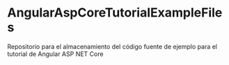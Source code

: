 # AngularAspCoreTutorialExampleFiles
Repositorio para el almacenamiento del código fuente de ejemplo para el tutorial de Angular ASP NET Core
